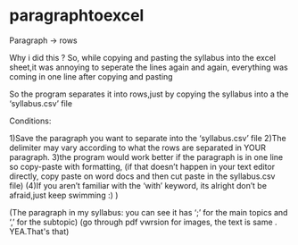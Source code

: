 # paragraphtoexcel
Paragraph → rows

Why i did this ?
So, while copying and pasting the syllabus into the excel sheet,it was annoying to seperate the lines again and again, everything was coming in one line after copying and pasting



So the program separates it into rows,just by copying the syllabus into  a the ‘syllabus.csv’ file




Conditions:

1)Save the paragraph you want to separate into the ‘syllabus.csv’ file
2)The delimiter may vary according to what the rows are separated in YOUR paragraph.
3)the program would work better if the paragraph is in one line so copy-paste with formatting,
(if that doesn’t happen in your text editor directly, copy paste on word docs and then cut paste in the syllabus.csv file)
(4)If you aren’t familiar with the ‘with’ keyword, its alright don’t be afraid,just keep swimming :) )





(The paragraph in my syllabus: you can see it has ‘;’ for the main topics and ‘,’ for the subtopic)
(go through pdf vwrsion for images, the text is same . YEA.That's that)
	
